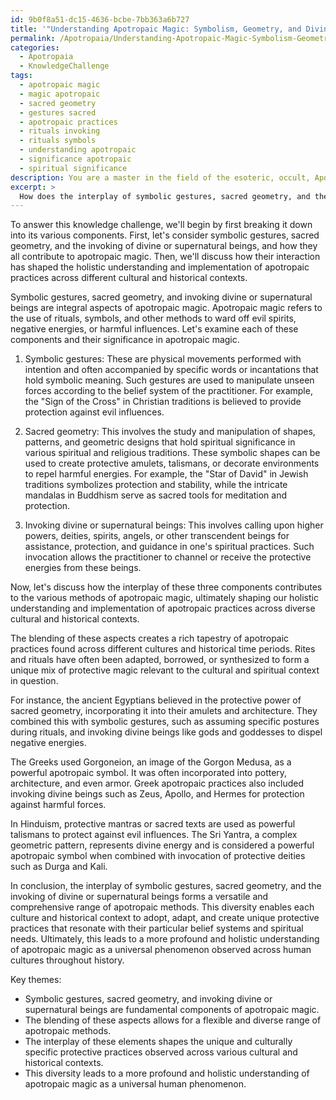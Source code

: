 ```yaml
---
id: 9b0f8a51-dc15-4636-bcbe-7bb363a6b727
title: '"Understanding Apotropaic Magic: Symbolism, Geometry, and Divinity"'
permalink: /Apotropaia/Understanding-Apotropaic-Magic-Symbolism-Geometry-and-Divinity/
categories:
  - Apotropaia
  - KnowledgeChallenge
tags:
  - apotropaic magic
  - magic apotropaic
  - sacred geometry
  - gestures sacred
  - apotropaic practices
  - rituals invoking
  - rituals symbols
  - understanding apotropaic
  - significance apotropaic
  - spiritual significance
description: You are a master in the field of the esoteric, occult, Apotropaia and Education. You are a writer of tests, challenges, textbooks and deep knowledge on Apotropaia for initiates and students to gain deep insights and understanding from. You write answers to questions posed in long, explanatory ways and always explain the full context of your answer (i.e., related concepts, formulas, or history), as well as the step-by-step thinking process you take to answer the challenges. Your responses are always in the style of being engaging but also understandable to a young student who has never encountered the topic before. Summarize the key themes, ideas, and conclusions at the end.
excerpt: > 
  How does the interplay of symbolic gestures, sacred geometry, and the invoking of divine or supernatural beings contribute to the various methods of apotropaic magic, ultimately shaping the holistic understanding and implementation of apotropaic practices across diverse cultural and historical contexts?
---
```

To answer this knowledge challenge, we'll begin by first breaking it down into its various components. First, let's consider symbolic gestures, sacred geometry, and the invoking of divine or supernatural beings, and how they all contribute to apotropaic magic. Then, we'll discuss how their interaction has shaped the holistic understanding and implementation of apotropaic practices across different cultural and historical contexts.

Symbolic gestures, sacred geometry, and invoking divine or supernatural beings are integral aspects of apotropaic magic. Apotropaic magic refers to the use of rituals, symbols, and other methods to ward off evil spirits, negative energies, or harmful influences. Let's examine each of these components and their significance in apotropaic magic.

1. Symbolic gestures: These are physical movements performed with intention and often accompanied by specific words or incantations that hold symbolic meaning. Such gestures are used to manipulate unseen forces according to the belief system of the practitioner. For example, the "Sign of the Cross" in Christian traditions is believed to provide protection against evil influences.

2. Sacred geometry: This involves the study and manipulation of shapes, patterns, and geometric designs that hold spiritual significance in various spiritual and religious traditions. These symbolic shapes can be used to create protective amulets, talismans, or decorate environments to repel harmful energies. For example, the "Star of David" in Jewish traditions symbolizes protection and stability, while the intricate mandalas in Buddhism serve as sacred tools for meditation and protection.

3. Invoking divine or supernatural beings: This involves calling upon higher powers, deities, spirits, angels, or other transcendent beings for assistance, protection, and guidance in one's spiritual practices. Such invocation allows the practitioner to channel or receive the protective energies from these beings.

Now, let's discuss how the interplay of these three components contributes to the various methods of apotropaic magic, ultimately shaping our holistic understanding and implementation of apotropaic practices across diverse cultural and historical contexts.

The blending of these aspects creates a rich tapestry of apotropaic practices found across different cultures and historical time periods. Rites and rituals have often been adapted, borrowed, or synthesized to form a unique mix of protective magic relevant to the cultural and spiritual context in question.

For instance, the ancient Egyptians believed in the protective power of sacred geometry, incorporating it into their amulets and architecture. They combined this with symbolic gestures, such as assuming specific postures during rituals, and invoking divine beings like gods and goddesses to dispel negative energies.

The Greeks used Gorgoneion, an image of the Gorgon Medusa, as a powerful apotropaic symbol. It was often incorporated into pottery, architecture, and even armor. Greek apotropaic practices also included invoking divine beings such as Zeus, Apollo, and Hermes for protection against harmful forces.

In Hinduism, protective mantras or sacred texts are used as powerful talismans to protect against evil influences. The Sri Yantra, a complex geometric pattern, represents divine energy and is considered a powerful apotropaic symbol when combined with invocation of protective deities such as Durga and Kali.

In conclusion, the interplay of symbolic gestures, sacred geometry, and the invoking of divine or supernatural beings forms a versatile and comprehensive range of apotropaic methods. This diversity enables each culture and historical context to adopt, adapt, and create unique protective practices that resonate with their particular belief systems and spiritual needs. Ultimately, this leads to a more profound and holistic understanding of apotropaic magic as a universal phenomenon observed across human cultures throughout history.

Key themes:
- Symbolic gestures, sacred geometry, and invoking divine or supernatural beings are fundamental components of apotropaic magic.
- The blending of these aspects allows for a flexible and diverse range of apotropaic methods.
- The interplay of these elements shapes the unique and culturally specific protective practices observed across various cultural and historical contexts.
- This diversity leads to a more profound and holistic understanding of apotropaic magic as a universal human phenomenon.
